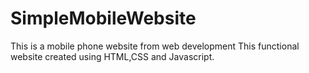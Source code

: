# SimpleMobileWebsite
This is a mobile phone website from web development 
This functional website created using HTML,CSS and Javascript.
